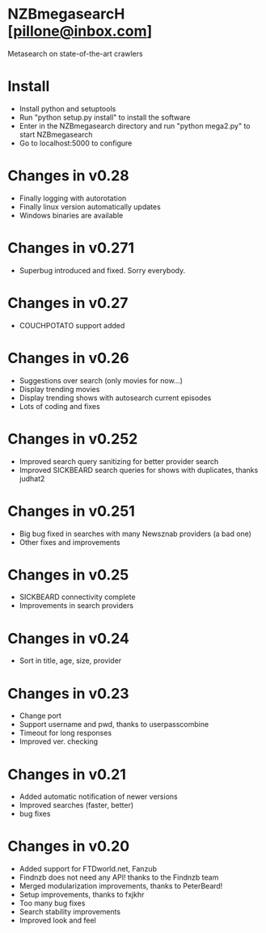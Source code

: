 NZBmegasearcH
[pillone@inbox.com]
===========
Metasearch on state-of-the-art crawlers

Install
===========
- Install python and setuptools
- Run "python setup.py install" to install the software
- Enter in the NZBmegasearch directory and run "python mega2.py" to start NZBmegasearch
- Go to localhost:5000 to configure

Changes in v0.28
================
- Finally logging with autorotation
- Finally linux version automatically updates
- Windows binaries are available

Changes in v0.271
================
- Superbug introduced and fixed. Sorry everybody.

Changes in v0.27
================
- COUCHPOTATO support added

Changes in v0.26
================
- Suggestions over search (only movies for now...)
- Display trending movies
- Display trending shows with autosearch current episodes
- Lots of coding and fixes

Changes in v0.252
================
- Improved search query sanitizing for better provider search 
- Improved SICKBEARD search queries for shows with duplicates, thanks judhat2

Changes in v0.251
================
- Big bug fixed in searches with many Newsznab providers (a bad one)
- Other fixes and improvements

Changes in v0.25
================
- SICKBEARD connectivity complete
- Improvements in search providers

Changes in v0.24
================
- Sort in title, age, size, provider

Changes in v0.23
================
- Change port
- Support username and pwd, thanks to userpasscombine
- Timeout for long responses
- Improved ver. checking


Changes in v0.21
================
- Added automatic notification of newer versions
- Improved searches (faster, better)
- bug fixes

Changes in v0.20
================

- Added support for FTDworld.net, Fanzub
- Findnzb does not need any API! thanks to the Findnzb team
- Merged modularization improvements, thanks to PeterBeard!
- Setup improvements, thanks to fxjkhr
- Too many bug fixes
- Search stability improvements
- Improved look and feel

